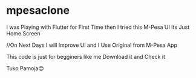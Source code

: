 # mpesaclone

I was Playing with Flutter for First Time then I tried this M-Pesa UI
Its Just Home Screen

//On Next Days I will Improve UI and I Use Original from M-Pesa App

This code is just for begginers like me Download it and Check it

Tuko Pamoja😊
